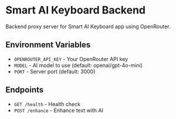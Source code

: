 # Smart AI Keyboard Backend

Backend proxy server for Smart AI Keyboard app using OpenRouter.

## Environment Variables

- `OPENROUTER_API_KEY` - Your OpenRouter API key
- `MODEL` - AI model to use (default: openai/gpt-4o-mini)
- `PORT` - Server port (default: 3000)

## Endpoints

- `GET /health` - Health check
- `POST /enhance` - Enhance text with AI
